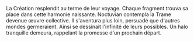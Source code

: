 La Création resplendit au terme de leur voyage.
Chaque fragment trouva sa place dans cette harmonie naissante.
Noctuvian contempla la Trame devenue œuvre collective.
Il s'aventura plus loin, persuadé que d'autres mondes germeraient.
Ainsi se dessinait l'infinité de leurs possibles.
Un halo tranquille demeura, rappelant la promesse d'un prochain départ.
